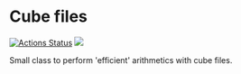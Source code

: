 # Cube files

[![Actions Status](https://github.com/kjappelbaum/cubes/workflows/Python%20package/badge.svg)](https://github.com/kjappelbaum/cubes/actions)
[![](https://img.shields.io/badge/python-3.5+-blue.svg)](https://www.python.org/download/releases/3.5.0/)

Small class to perform 'efficient' arithmetics with cube files.
